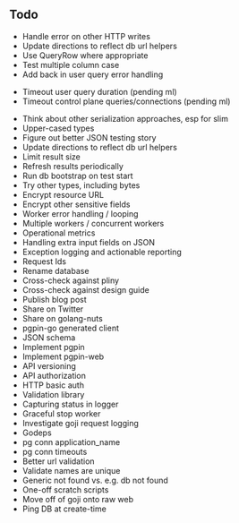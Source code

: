 ## Todo

* Handle error on other HTTP writes
* Update directions to reflect db url helpers
* Use QueryRow where appropriate
* Test multiple column case
* Add back in user query error handling
- Timeout user query duration (pending ml)
- Timeout control plane queries/connections (pending ml)
* Think about other serialization approaches, esp for slim
* Upper-cased types
* Figure out better JSON testing story
* Update directions to reflect db url helpers
* Limit result size
* Refresh results periodically
* Run db bootstrap on test start
* Try other types, including bytes
* Encrypt resource URL
* Encrypt other sensitive fields
* Worker error handling / looping
* Multiple workers / concurrent workers
* Operational metrics
* Handling extra input fields on JSON
* Exception logging and actionable reporting
* Request Ids
* Rename database
* Cross-check against pliny
* Cross-check against design guide
* Publish blog post
* Share on Twitter
* Share on golang-nuts
* pgpin-go generated client
* JSON schema
* Implement pgpin
* Implement pgpin-web
* API versioning
* API authorization
* HTTP basic auth
* Validation library
* Capturing status in logger
* Graceful stop worker
* Investigate goji request logging
* Godeps 
* pg conn application_name
* pg conn timeouts
* Better url validation
* Validate names are unique
* Generic not found vs. e.g. db not found
* One-off scratch scripts
* Move off of goji onto raw web
* Ping DB at create-time
